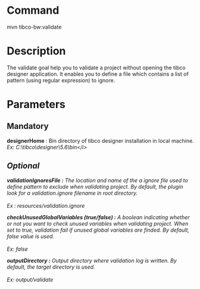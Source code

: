 # Command #

mvn tibco-bw:validate

# Description #

The validate goal help you to validate a project without opening the tibco designer application. It enables you to define a file which contains a list of pattern (using regular expression) to ignore.

# Parameters #


## Mandatory ##

**designerHome** : Bin directory of tibco designer installation in local machine.
<br><i>Ex: C:\tibco\designer\5.6\bin\</i>


<h2>Optional</h2>

<b>validationIgnoresFile :</b>  The location and name of the a ignore file used to define pattern to exclude when validating project. By default, the plugin look for a validation.ignore filename in root directory.<br>
<br><i>Ex : resources/validation.ignore</i>

<b>checkUnusedGlobalVariables (true/false) :</b>  A boolean indicating whether or not you want to check unused variables when validating project. When set to true, validation fail if unused global variables are finded. By default, false value is used.<br>
<br><i>Ex: false</i>

<b>outputDirectory :</b> Output directory where validation log is written. By default, the target directory is used.<br>
<br><i>Ex: output/validate</i>